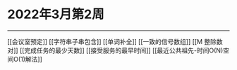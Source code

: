 # 2022年3月第2周

---

[[会议室预定]]
[[字符串子串包含]]
[[单词补全]]
[[一致的信号数组]]
[[M 整除数对]]
[[完成任务的最少天数]]
[[接受服务的最早时间]]
[[最近公共祖先-时间O(N)空间O(1)解法]]